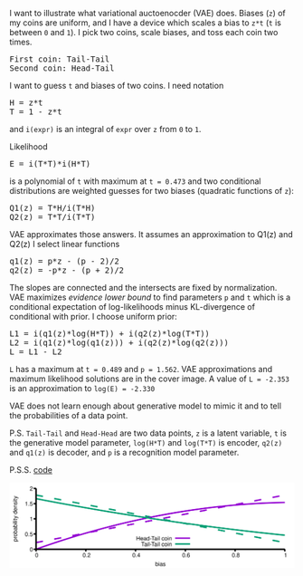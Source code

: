 I want to illustrate what variational auctoenocder (VAE) does. Biases
(`z`) of my coins are uniform, and I have a device which scales a bias
to `z*t` (`t` is between `0` and `1`). I pick two coins, scale
biases, and toss each coin two times.

<pre>
First coin: Tail-Tail
Second coin: Head-Tail
</pre>

I want to guess `t` and biases of two coins. I need notation
<pre>
H = z*t
T = 1 - z*t
</pre>
and `i(expr)` is an integral of `expr` over `z` from `0` to `1`.

Likelihood
<pre>
E = i(T*T)*i(H*T)
</pre>

is a polynomial of `t` with maximum at `t = 0.473` and two conditional
distributions are weighted guesses for two biases (quadratic functions
of `z`):

<pre>
Q1(z) = T*H/i(T*H)
Q2(z) = T*T/i(T*T)
</pre>

VAE approximates those answers. It assumes an approximation to Q1(z) and Q2(z)
I select linear functions

<pre>
q1(z) = p*z - (p - 2)/2
q2(z) = -p*z - (p + 2)/2
</pre>

The slopes are connected and the intersects are fixed by normalization. VAE
maximizes _evidence lower bound_ to find parameters `p` and `t` which
is a conditional expectation of log-likelihoods minus KL-divergence of
conditional with prior. I choose uniform prior:

<pre>
L1 = i(q1(z)*log(H*T)) + i(q2(z)*log(T*T))
L2 = i(q1(z)*log(q1(z))) + i(q2(z)*log(q2(z)))
L = L1 - L2
</pre>

`L` has a maximum at `t = 0.489` and `p = 1.562`. VAE approximations
and maximum likelihood solutions are in the cover image. A value of `L
= -2.353` is an approximation to `log(E) = -2.330`

VAE does not learn enough about generative model to mimic it and to
tell the probabilities of a data point.

P.S. `Tail-Tail` and `Head-Head` are two data points, `z` is a latent
variable, `t` is the generative model parameter, `log(H*T)` and
`log(T*T)` is encoder, `q2(z)` and `q1(z)` is decoder, and `p` is a
recognition model parameter.

P.S.S. [code](vae.mac)

<img src="vai.png" align="center">

